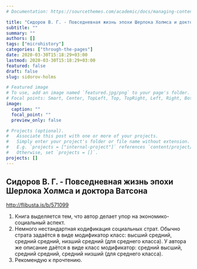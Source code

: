 ```yaml
---
# Documentation: https://sourcethemes.com/academic/docs/managing-content/

title: "Сидоров В. Г. - Повседневная жизнь эпохи Шерлока Холмса и доктора Ватсона"
subtitle: ""
summary: ""
authors: []
tags: ["microhistory"]
categories: ["through-the-pages"]
date: 2020-03-30T15:18:29+03:00
lastmod: 2020-03-30T15:18:29+03:00
featured: false
draft: false
slug: sidorov-holms

# Featured image
# To use, add an image named `featured.jpg/png` to your page's folder.
# Focal points: Smart, Center, TopLeft, Top, TopRight, Left, Right, BottomLeft, Bottom, BottomRight.
image:
  caption: ""
  focal_point: ""
  preview_only: false

# Projects (optional).
#   Associate this post with one or more of your projects.
#   Simply enter your project's folder or file name without extension.
#   E.g. `projects = ["internal-project"]` references `content/project/deep-learning/index.md`.
#   Otherwise, set `projects = []`.
projects: []
---
```


## Сидоров В. Г. - Повседневная жизнь эпохи Шерлока Холмса и доктора Ватсона

<http://flibusta.is/b/571099>

<!--more-->

1. Книга выделяется тем, что автор делает упор на экономико-социальный аспект.
2. Немного нестандартная кодификация социальных страт. Обычно страта задаётся в виде модификатор класс: высший средний, средний средний, низший средний (для среднего класса). У автора же описание даётся в виде класс модификатор: средний высший, средний средний, средний низший (для среднего класса).
3. Рекомендую к прочтению.
